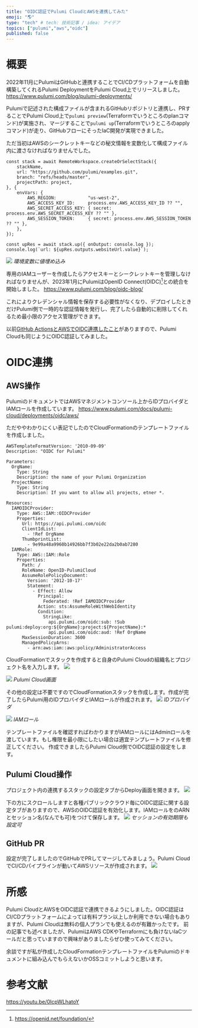 ```yaml
---
title: "OIDC認証でPulumi CloudとAWSを連携してみた"
emoji: "🌎"
type: "tech" # tech: 技術記事 / idea: アイデア
topics: ["pulumi","aws","oidc"]
published: false
---
```


# 概要
2022年11月にPulumiはGitHubと連携することでCI/CDプラットフォームを自動構築してくれるPulumi DeploymentをPulumi Cloud上でリリースしました。
https://www.pulumi.com/blog/pulumi-deployments/

Pulumiで記述された構成ファイルが含まれるGitHubリポジトリと連携し、PRすることでPulumi Cloud上で`pulumi preview`(Terraformでいうところのplanコマンド)が実施され、マージすることで`pulumi up`(Terraformでいうところのapplyコマンド)が走り、GitHubフローにそったIaC開発が実現できました。

ただ当初はAWSのシークレットキーなどの秘文情報を変数化して構成ファイル内に渡さなければなりませんでした。
```ts:IAMユーザーの認証情報を渡す
const stack = await RemoteWorkspace.createOrSelectStack({
    stackName,
    url: "https://github.com/pulumi/examples.git",
    branch: "refs/heads/master",
    projectPath: project,
}, {
    envVars: {
        AWS_REGION:            "us-west-2",
        AWS_ACCESS_KEY_ID:     process.env.AWS_ACCESS_KEY_ID ?? "",
        AWS_SECRET_ACCESS_KEY: { secret: process.env.AWS_SECRET_ACCESS_KEY ?? "" },
        AWS_SESSION_TOKEN:     { secret: process.env.AWS_SESSION_TOKEN ?? "" },
    },
});

const upRes = await stack.up({ onOutput: console.log });
console.log(`url: ${upRes.outputs.websiteUrl.value}`);
```

![](/images/pulumi-oidc-aws/image0.png)
*環境変数に値埋め込み*

専用のIAMユーザーを作成したらアクセスキーとシークレットキーを管理しなければなりませんが、2023年1月にPulumiはOpenID Connect(OIDC)[^1]との統合を開始しました。
https://www.pulumi.com/blog/oidc-blog/

これによりクレデンシャル情報を保存する必要性がなくなり、デプロイしたときだけPulumi側で一時的な認証情報を発行し、完了したら自動的に削除してくれるため最小限のアクセス管理ができます。

以前[GitHub ActionsとAWSでOIDC連携したこと](https://zenn.dev/yuta28/articles/terraform-gha)がありますので、Pulumi Cloudも同じようにOIDC認証してみました。

[^1]: https://openid.net/foundation/
# OIDC連携

## AWS操作
PulumiのドキュメントではAWSマネジメントコンソール上からIDプロバイダとIAMロールを作成しています。
https://www.pulumi.com/docs/pulumi-cloud/deployments/oidc/aws/

ただややわかりにくい表記でしたのでCloudFormationのテンプレートファイルを作成しました。

```yaml: テンプレートファイル
AWSTemplateFormatVersion: '2010-09-09'
Description: "OIDC for Pulumi"

Parameters:
  OrgName:
    Type: String
    Description: the name of your Pulumi Organization
  ProjectName:
    Type: String
    Description: If you want to allow all projects, etner *. 

Resources:
  IAMOIDCProvider:
    Type: AWS::IAM::OIDCProvider
    Properties:
      Url: https://api.pulumi.com/oidc
      ClientIdList:
        - !Ref OrgName
      ThumbprintList:
        - 9e99a48a9960b14926bb7f3b02e22da2b0ab7280
  IAMRole:
    Type: AWS::IAM::Role
    Properties:
      Path: /
      RoleName: OpenID-PulumiCloud
      AssumeRolePolicyDocument:
        Version: '2012-10-17'
        Statement:
          - Effect: Allow
            Principal:
              Federated: !Ref IAMOIDCProvider
            Action: sts:AssumeRoleWithWebIdentity
            Condition:
              StringLike:
                api.pulumi.com/oidc:sub: !Sub pulumi:deploy:org:${OrgName}:project:${ProjectName}:*
                api.pulumi.com/oidc:aud: !Ref OrgName
      MaxSessionDuration: 3600
      ManagedPolicyArns:
        - arn:aws:iam::aws:policy/AdministratorAccess
```

CloudFormationでスタックを作成すると自身のPulumi Cloudの組織名とプロジェクト名を入力します。
![](/images/pulumi-oidc-aws/image1.png)

![](/images/pulumi-oidc-aws/image2.png)
*Pulumi Cloud画面*

その他の設定は不要ですのでCloudFormationスタックを作成します。作成が完了したらPulumi用のIDプロバイダとIAMロールが作成されます。
![](/images/pulumi-oidc-aws/image3.png)
*IDプロバイダ*

![](/images/pulumi-oidc-aws/image4.png)
*IAMロール*

テンプレートファイルを確認すればわかりますがIAMロールにはAdminロールを渡しています。もし権限を最小限にしたい場合は適宜テンプレートファイルを修正してください。
作成できましたらPulumi Cloud側でOIDC認証の設定をします。

## Pulumi Cloud操作
プロジェクト内の連携するスタックの設定タブからDeploy画面を開きます。
![](/images/pulumi-oidc-aws/image5.png)

下の方にスクロールしますと各種パブリッククラウド毎にOIDC認証に関する設定タブがありますので、AWSのOIDC認証を有効化します。IAMロールをのARNとセッション名(なんでも可)をつけて保存します。
![](/images/pulumi-oidc-aws/image6.png)
*セッションの有効期限も設定可*

## GitHub PR
設定が完了しましたのでGitHubでPRしてマージしてみましょう。Pulumi CloudでCI/CDパイプラインが動いてAWSリソースが作成されます。
![](/images/pulumi-oidc-aws/image7.png)

# 所感
Pulumi CloudとAWSをOIDC認証で連携できるようにしました。OIDC認証はCI/CDプラットフォームによっては有料プラン以上しか利用できない場合もありますが、Pulumi Cloudは無料の個人プランでも使えるのが有難かったです。
前の記事でも述べましたが、PulumiはAWS CDKやTerraformにも負けないIaCツールだと思っていますので興味がありましたらぜひ使ってみてください。

余談ですが私が作成したCloudFormationテンプレートファイルをPulumiのドキュメントに組み込んでもらえないかOSSコミットしようと思います。
# 参考文献
https://youtu.be/0IcpWLhatoY